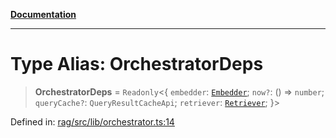 [**Documentation**](../../../README.md)

***

# Type Alias: OrchestratorDeps

> **OrchestratorDeps** = `Readonly`\<\{ `embedder`: [`Embedder`](Embedder.md); `now?`: () => `number`; `queryCache?`: `QueryResultCacheApi`; `retriever`: [`Retriever`](../interfaces/Retriever.md); \}\>

Defined in: [rag/src/lib/orchestrator.ts:14](https://github.com/ceponatia/roler/blob/3285898e6e20febeb11523af0dddefd8f892e902/packages/rag/src/lib/orchestrator.ts#L14)
